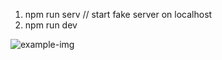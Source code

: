 1. npm run serv    // start fake server on localhost
2. npm run dev

![example-img](https://github.com/Aleksey-Kirsanov/OPT6-test-example/assets/108628088/acd9425e-8577-49a9-ad8e-306dfd61209b)
